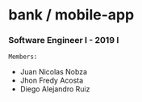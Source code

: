 # bank / mobile-app

### **Software Engineer I** - 2019 I

`Members:`

* Juan Nicolas Nobza
* Jhon Fredy Acosta
* Diego Alejandro Ruiz 




